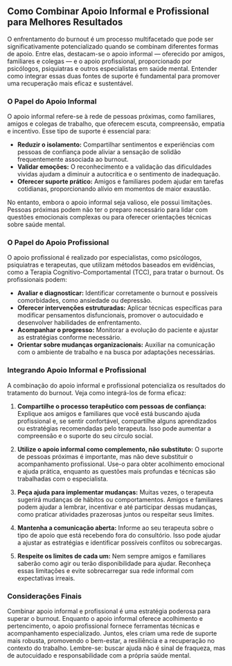 
## Como Combinar Apoio Informal e Profissional para Melhores Resultados

O enfrentamento do burnout é um processo multifacetado que pode ser significativamente potencializado quando se combinam diferentes formas de apoio. Entre elas, destacam-se o apoio informal — oferecido por amigos, familiares e colegas — e o apoio profissional, proporcionado por psicólogos, psiquiatras e outros especialistas em saúde mental. Entender como integrar essas duas fontes de suporte é fundamental para promover uma recuperação mais eficaz e sustentável.

### O Papel do Apoio Informal

O apoio informal refere-se à rede de pessoas próximas, como familiares, amigos e colegas de trabalho, que oferecem escuta, compreensão, empatia e incentivo. Esse tipo de suporte é essencial para:

- **Reduzir o isolamento:** Compartilhar sentimentos e experiências com pessoas de confiança pode aliviar a sensação de solidão frequentemente associada ao burnout.
- **Validar emoções:** O reconhecimento e a validação das dificuldades vividas ajudam a diminuir a autocrítica e o sentimento de inadequação.
- **Oferecer suporte prático:** Amigos e familiares podem ajudar em tarefas cotidianas, proporcionando alívio em momentos de maior exaustão.

No entanto, embora o apoio informal seja valioso, ele possui limitações. Pessoas próximas podem não ter o preparo necessário para lidar com questões emocionais complexas ou para oferecer orientações técnicas sobre saúde mental.

### O Papel do Apoio Profissional

O apoio profissional é realizado por especialistas, como psicólogos, psiquiatras e terapeutas, que utilizam métodos baseados em evidências, como a Terapia Cognitivo-Comportamental (TCC), para tratar o burnout. Os profissionais podem:

- **Avaliar e diagnosticar:** Identificar corretamente o burnout e possíveis comorbidades, como ansiedade ou depressão.
- **Oferecer intervenções estruturadas:** Aplicar técnicas específicas para modificar pensamentos disfuncionais, promover o autocuidado e desenvolver habilidades de enfrentamento.
- **Acompanhar o progresso:** Monitorar a evolução do paciente e ajustar as estratégias conforme necessário.
- **Orientar sobre mudanças organizacionais:** Auxiliar na comunicação com o ambiente de trabalho e na busca por adaptações necessárias.

### Integrando Apoio Informal e Profissional

A combinação do apoio informal e profissional potencializa os resultados do tratamento do burnout. Veja como integrá-los de forma eficaz:

1. **Compartilhe o processo terapêutico com pessoas de confiança:** Explique aos amigos e familiares que você está buscando ajuda profissional e, se sentir confortável, compartilhe alguns aprendizados ou estratégias recomendadas pelo terapeuta. Isso pode aumentar a compreensão e o suporte do seu círculo social.

2. **Utilize o apoio informal como complemento, não substituto:** O suporte de pessoas próximas é importante, mas não deve substituir o acompanhamento profissional. Use-o para obter acolhimento emocional e ajuda prática, enquanto as questões mais profundas e técnicas são trabalhadas com o especialista.

3. **Peça ajuda para implementar mudanças:** Muitas vezes, o terapeuta sugerirá mudanças de hábitos ou comportamentos. Amigos e familiares podem ajudar a lembrar, incentivar e até participar dessas mudanças, como praticar atividades prazerosas juntos ou respeitar seus limites.

4. **Mantenha a comunicação aberta:** Informe ao seu terapeuta sobre o tipo de apoio que está recebendo fora do consultório. Isso pode ajudar a ajustar as estratégias e identificar possíveis conflitos ou sobrecargas.

5. **Respeite os limites de cada um:** Nem sempre amigos e familiares saberão como agir ou terão disponibilidade para ajudar. Reconheça essas limitações e evite sobrecarregar sua rede informal com expectativas irreais.

### Considerações Finais

Combinar apoio informal e profissional é uma estratégia poderosa para superar o burnout. Enquanto o apoio informal oferece acolhimento e pertencimento, o apoio profissional fornece ferramentas técnicas e acompanhamento especializado. Juntos, eles criam uma rede de suporte mais robusta, promovendo o bem-estar, a resiliência e a recuperação no contexto do trabalho. Lembre-se: buscar ajuda não é sinal de fraqueza, mas de autocuidado e responsabilidade com a própria saúde mental.
```
